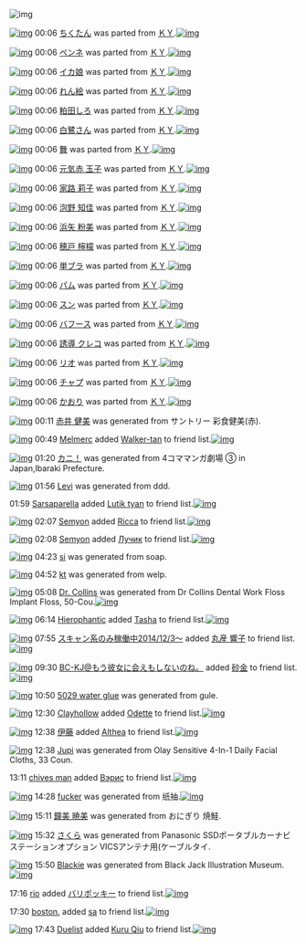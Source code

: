 ![img](http://gdrive-cdn.herokuapp.com/537b65a5bc09f0000721dda7/512px-barcode.png)

[![img](http://www.deviantsart.com/31jnmr6.png)](http://www.barcodekanojo.com/kanojo/428513/%E3%81%A1%E3%81%8F%E3%81%9F%E3%82%93) 00:06 [ちくたん](http://www.barcodekanojo.com/kanojo/428513/%E3%81%A1%E3%81%8F%E3%81%9F%E3%82%93) was parted from [ＫＹ](http://www.barcodekanojo.com/kanojo/428513/%E3%81%A1%E3%81%8F%E3%81%9F%E3%82%93).[![img](http://www.deviantsart.com/1k41k3n.jpeg)](http://www.barcodekanojo.com/user/10559/%EF%BC%AB%EF%BC%B9) 

[![img](http://www.deviantsart.com/8eqmvb.png)](http://www.barcodekanojo.com/kanojo/465549/%E3%83%9A%E3%83%B3%E3%83%8D) 00:06 [ペンネ](http://www.barcodekanojo.com/kanojo/465549/%E3%83%9A%E3%83%B3%E3%83%8D) was parted from [ＫＹ](http://www.barcodekanojo.com/kanojo/465549/%E3%83%9A%E3%83%B3%E3%83%8D).[![img](http://www.deviantsart.com/1k41k3n.jpeg)](http://www.barcodekanojo.com/user/10559/%EF%BC%AB%EF%BC%B9) 

[![img](http://www.deviantsart.com/2012o5b.png)](http://www.barcodekanojo.com/kanojo/65439/%E3%82%A4%E3%82%AB%E5%A8%98) 00:06 [イカ娘](http://www.barcodekanojo.com/kanojo/65439/%E3%82%A4%E3%82%AB%E5%A8%98) was parted from [ＫＹ](http://www.barcodekanojo.com/kanojo/65439/%E3%82%A4%E3%82%AB%E5%A8%98).[![img](http://www.deviantsart.com/1k41k3n.jpeg)](http://www.barcodekanojo.com/user/10559/%EF%BC%AB%EF%BC%B9) 

[![img](http://www.deviantsart.com/fbj681.png)](http://www.barcodekanojo.com/kanojo/1609263/%E3%82%8C%E3%82%93%E7%B5%B5) 00:06 [れん絵](http://www.barcodekanojo.com/kanojo/1609263/%E3%82%8C%E3%82%93%E7%B5%B5) was parted from [ＫＹ](http://www.barcodekanojo.com/kanojo/1609263/%E3%82%8C%E3%82%93%E7%B5%B5).[![img](http://www.deviantsart.com/1k41k3n.jpeg)](http://www.barcodekanojo.com/user/10559/%EF%BC%AB%EF%BC%B9) 

[![img](http://www.deviantsart.com/1ku4ruk.png)](http://www.barcodekanojo.com/kanojo/1733748/%E7%B2%95%E7%94%B0%E3%81%97%E3%82%8D) 00:06 [粕田しろ](http://www.barcodekanojo.com/kanojo/1733748/%E7%B2%95%E7%94%B0%E3%81%97%E3%82%8D) was parted from [ＫＹ](http://www.barcodekanojo.com/kanojo/1733748/%E7%B2%95%E7%94%B0%E3%81%97%E3%82%8D).[![img](http://www.deviantsart.com/1k41k3n.jpeg)](http://www.barcodekanojo.com/user/10559/%EF%BC%AB%EF%BC%B9) 

[![img](http://www.deviantsart.com/285r9vo.png)](http://www.barcodekanojo.com/kanojo/2204208/%E7%99%BD%E9%B7%BA%E3%81%95%E3%82%93) 00:06 [白鷺さん](http://www.barcodekanojo.com/kanojo/2204208/%E7%99%BD%E9%B7%BA%E3%81%95%E3%82%93) was parted from [ＫＹ](http://www.barcodekanojo.com/kanojo/2204208/%E7%99%BD%E9%B7%BA%E3%81%95%E3%82%93).[![img](http://www.deviantsart.com/1k41k3n.jpeg)](http://www.barcodekanojo.com/user/10559/%EF%BC%AB%EF%BC%B9) 

[![img](http://www.deviantsart.com/fluc9d.png)](http://www.barcodekanojo.com/kanojo/3183684/%E8%88%9E) 00:06 [舞](http://www.barcodekanojo.com/kanojo/3183684/%E8%88%9E) was parted from [ＫＹ](http://www.barcodekanojo.com/kanojo/3183684/%E8%88%9E).[![img](http://www.deviantsart.com/1k41k3n.jpeg)](http://www.barcodekanojo.com/user/10559/%EF%BC%AB%EF%BC%B9) 

[![img](http://www.deviantsart.com/2csj95d.png)](http://www.barcodekanojo.com/kanojo/3170287/%E5%85%83%E6%B0%97%E8%B5%A4%20%E7%8E%89%E5%AD%90) 00:06 [元気赤 玉子](http://www.barcodekanojo.com/kanojo/3170287/%E5%85%83%E6%B0%97%E8%B5%A4%20%E7%8E%89%E5%AD%90) was parted from [ＫＹ](http://www.barcodekanojo.com/kanojo/3170287/%E5%85%83%E6%B0%97%E8%B5%A4%20%E7%8E%89%E5%AD%90).[![img](http://www.deviantsart.com/1k41k3n.jpeg)](http://www.barcodekanojo.com/user/10559/%EF%BC%AB%EF%BC%B9) 

[![img](http://www.deviantsart.com/1esfe7p.png)](http://www.barcodekanojo.com/kanojo/3172158/%E5%AE%B6%E8%B7%AF%20%E8%8E%89%E5%AD%90) 00:06 [家路 莉子](http://www.barcodekanojo.com/kanojo/3172158/%E5%AE%B6%E8%B7%AF%20%E8%8E%89%E5%AD%90) was parted from [ＫＹ](http://www.barcodekanojo.com/kanojo/3172158/%E5%AE%B6%E8%B7%AF%20%E8%8E%89%E5%AD%90).[![img](http://www.deviantsart.com/1k41k3n.jpeg)](http://www.barcodekanojo.com/user/10559/%EF%BC%AB%EF%BC%B9) 

[![img](http://www.deviantsart.com/1n80522.png)](http://www.barcodekanojo.com/kanojo/3172162/%E6%B3%A1%E9%87%8E%20%E7%9F%A5%E4%BD%B3) 00:06 [泡野 知佳](http://www.barcodekanojo.com/kanojo/3172162/%E6%B3%A1%E9%87%8E%20%E7%9F%A5%E4%BD%B3) was parted from [ＫＹ](http://www.barcodekanojo.com/kanojo/3172162/%E6%B3%A1%E9%87%8E%20%E7%9F%A5%E4%BD%B3).[![img](http://www.deviantsart.com/1k41k3n.jpeg)](http://www.barcodekanojo.com/user/10559/%EF%BC%AB%EF%BC%B9) 

[![img](http://www.deviantsart.com/oe2bag.png)](http://www.barcodekanojo.com/kanojo/3175763/%E6%B5%9C%E7%9F%A2%20%E7%B2%89%E7%BE%8E) 00:06 [浜矢 粉美](http://www.barcodekanojo.com/kanojo/3175763/%E6%B5%9C%E7%9F%A2%20%E7%B2%89%E7%BE%8E) was parted from [ＫＹ](http://www.barcodekanojo.com/kanojo/3175763/%E6%B5%9C%E7%9F%A2%20%E7%B2%89%E7%BE%8E).[![img](http://www.deviantsart.com/1k41k3n.jpeg)](http://www.barcodekanojo.com/user/10559/%EF%BC%AB%EF%BC%B9) 

[![img](http://www.deviantsart.com/2j6n75b.png)](http://www.barcodekanojo.com/kanojo/3183689/%E7%A9%82%E6%88%B8%20%E6%AA%B8%E6%AA%AC) 00:06 [穂戸 檸檬](http://www.barcodekanojo.com/kanojo/3183689/%E7%A9%82%E6%88%B8%20%E6%AA%B8%E6%AA%AC) was parted from [ＫＹ](http://www.barcodekanojo.com/kanojo/3183689/%E7%A9%82%E6%88%B8%20%E6%AA%B8%E6%AA%AC).[![img](http://www.deviantsart.com/1k41k3n.jpeg)](http://www.barcodekanojo.com/user/10559/%EF%BC%AB%EF%BC%B9) 

[![img](http://www.deviantsart.com/33ftuis.png)](http://www.barcodekanojo.com/kanojo/3183681/%E5%8D%98%E3%83%96%E3%83%A9) 00:06 [単ブラ](http://www.barcodekanojo.com/kanojo/3183681/%E5%8D%98%E3%83%96%E3%83%A9) was parted from [ＫＹ](http://www.barcodekanojo.com/kanojo/3183681/%E5%8D%98%E3%83%96%E3%83%A9).[![img](http://www.deviantsart.com/1k41k3n.jpeg)](http://www.barcodekanojo.com/user/10559/%EF%BC%AB%EF%BC%B9) 

[![img](http://www.deviantsart.com/2dav8q3.png)](http://www.barcodekanojo.com/kanojo/1807718/%E3%83%91%E3%83%A0) 00:06 [パム](http://www.barcodekanojo.com/kanojo/1807718/%E3%83%91%E3%83%A0) was parted from [ＫＹ](http://www.barcodekanojo.com/kanojo/1807718/%E3%83%91%E3%83%A0).[![img](http://www.deviantsart.com/1k41k3n.jpeg)](http://www.barcodekanojo.com/user/10559/%EF%BC%AB%EF%BC%B9) 

[![img](http://www.deviantsart.com/kqfc1r.png)](http://www.barcodekanojo.com/kanojo/1754748/%E3%82%B9%E3%83%B3) 00:06 [スン](http://www.barcodekanojo.com/kanojo/1754748/%E3%82%B9%E3%83%B3) was parted from [ＫＹ](http://www.barcodekanojo.com/kanojo/1754748/%E3%82%B9%E3%83%B3).[![img](http://www.deviantsart.com/1k41k3n.jpeg)](http://www.barcodekanojo.com/user/10559/%EF%BC%AB%EF%BC%B9) 

[![img](http://www.deviantsart.com/23ubjrn.png)](http://www.barcodekanojo.com/kanojo/491225/%E3%83%90%E3%83%95%E3%83%BC%E3%82%B9) 00:06 [バフース](http://www.barcodekanojo.com/kanojo/491225/%E3%83%90%E3%83%95%E3%83%BC%E3%82%B9) was parted from [ＫＹ](http://www.barcodekanojo.com/kanojo/491225/%E3%83%90%E3%83%95%E3%83%BC%E3%82%B9).[![img](http://www.deviantsart.com/1k41k3n.jpeg)](http://www.barcodekanojo.com/user/10559/%EF%BC%AB%EF%BC%B9) 

[![img](http://www.deviantsart.com/1lujp4g.png)](http://www.barcodekanojo.com/kanojo/239249/%E8%AA%98%E5%B0%8E%20%E3%82%AF%E3%83%AC%E3%82%B3) 00:06 [誘導 クレコ](http://www.barcodekanojo.com/kanojo/239249/%E8%AA%98%E5%B0%8E%20%E3%82%AF%E3%83%AC%E3%82%B3) was parted from [ＫＹ](http://www.barcodekanojo.com/kanojo/239249/%E8%AA%98%E5%B0%8E%20%E3%82%AF%E3%83%AC%E3%82%B3).[![img](http://www.deviantsart.com/1k41k3n.jpeg)](http://www.barcodekanojo.com/user/10559/%EF%BC%AB%EF%BC%B9) 

[![img](http://www.deviantsart.com/2t9oa2m.png)](http://www.barcodekanojo.com/kanojo/1396877/%E3%83%AA%E3%82%AA) 00:06 [リオ](http://www.barcodekanojo.com/kanojo/1396877/%E3%83%AA%E3%82%AA) was parted from [ＫＹ](http://www.barcodekanojo.com/kanojo/1396877/%E3%83%AA%E3%82%AA).[![img](http://www.deviantsart.com/1k41k3n.jpeg)](http://www.barcodekanojo.com/user/10559/%EF%BC%AB%EF%BC%B9) 

[![img](http://www.deviantsart.com/1k42lvl.png)](http://www.barcodekanojo.com/kanojo/870641/%E3%83%81%E3%83%A3%E3%83%97) 00:06 [チャプ](http://www.barcodekanojo.com/kanojo/870641/%E3%83%81%E3%83%A3%E3%83%97) was parted from [ＫＹ](http://www.barcodekanojo.com/kanojo/870641/%E3%83%81%E3%83%A3%E3%83%97).[![img](http://www.deviantsart.com/1k41k3n.jpeg)](http://www.barcodekanojo.com/user/10559/%EF%BC%AB%EF%BC%B9) 

[![img](http://www.deviantsart.com/krap4f.png)](http://www.barcodekanojo.com/kanojo/369000/%E3%81%8B%E3%81%8A%E3%82%8A) 00:06 [かおり](http://www.barcodekanojo.com/kanojo/369000/%E3%81%8B%E3%81%8A%E3%82%8A) was parted from [ＫＹ](http://www.barcodekanojo.com/kanojo/369000/%E3%81%8B%E3%81%8A%E3%82%8A).[![img](http://www.deviantsart.com/1k41k3n.jpeg)](http://www.barcodekanojo.com/user/10559/%EF%BC%AB%EF%BC%B9) 

[![img](http://www.deviantsart.com/907103.png)](http://www.barcodekanojo.com/kanojo/3192125/%E8%B5%A4%E4%BA%95%20%E5%81%A5%E7%BE%8E) 00:11 [赤井 健美](http://www.barcodekanojo.com/kanojo/3192125/%E8%B5%A4%E4%BA%95%20%E5%81%A5%E7%BE%8E) was generated from サントリー 彩食健美(赤).

[![img](http://www.deviantsart.com/1c6rgmh.jpeg)](http://www.barcodekanojo.com/user/401773/Melmerc) 00:49 [Melmerc](http://www.barcodekanojo.com/user/401773/Melmerc) added [Walker-tan](http://www.barcodekanojo.com/kanojo/2938967/Walker-tan) to friend list.[![img](http://www.deviantsart.com/nugpa1.png)](http://www.barcodekanojo.com/kanojo/2938967/Walker-tan) 

[![img](http://www.deviantsart.com/3c83kq5.png)](http://www.barcodekanojo.com/kanojo/3192126/%E3%82%AB%E3%83%8B%EF%BC%81) 01:20 [カニ！](http://www.barcodekanojo.com/kanojo/3192126/%E3%82%AB%E3%83%8B%EF%BC%81) was generated from 4コママンガ劇場 ③ in Japan,Ibaraki Prefecture.

[![img](http://www.deviantsart.com/bj6j6v.png)](http://www.barcodekanojo.com/kanojo/3192127/Levi) 01:56 [Levi](http://www.barcodekanojo.com/kanojo/3192127/Levi) was generated from ddd.

01:59 [Sarsaparella](http://www.barcodekanojo.com/user/408718/Sarsaparella) added [Lutik tyan](http://www.barcodekanojo.com/kanojo/2657930/Lutik%20tyan) to friend list.[![img](http://www.deviantsart.com/1m2uu5u.png)](http://www.barcodekanojo.com/kanojo/2657930/Lutik%20tyan) 

[![img](http://www.deviantsart.com/2nf1t4l.jpeg)](http://www.barcodekanojo.com/user/499890/Semyon) 02:07 [Semyon](http://www.barcodekanojo.com/user/499890/Semyon) added [Ricca](http://www.barcodekanojo.com/kanojo/3105648/Ricca) to friend list.[![img](http://www.deviantsart.com/2lkgipr.png)](http://www.barcodekanojo.com/kanojo/3105648/Ricca) 

[![img](http://www.deviantsart.com/2nf1t4l.jpeg)](http://www.barcodekanojo.com/user/499890/Semyon) 02:08 [Semyon](http://www.barcodekanojo.com/user/499890/Semyon) added [Лучик](http://www.barcodekanojo.com/kanojo/2560796/%D0%9B%D1%83%D1%87%D0%B8%D0%BA) to friend list.[![img](http://www.deviantsart.com/13gtfr1.png)](http://www.barcodekanojo.com/kanojo/2560796/%D0%9B%D1%83%D1%87%D0%B8%D0%BA) 

[![img](http://www.deviantsart.com/5d4vvp.png)](http://www.barcodekanojo.com/kanojo/3192128/si) 04:23 [si](http://www.barcodekanojo.com/kanojo/3192128/si) was generated from soap.

[![img](http://www.deviantsart.com/1t93ibk.png)](http://www.barcodekanojo.com/kanojo/3192129/kt) 04:52 [kt](http://www.barcodekanojo.com/kanojo/3192129/kt) was generated from welp.

[![img](http://www.deviantsart.com/1ncjrq0.png)](http://www.barcodekanojo.com/kanojo/3192130/Dr.%20Collins) 05:08 [Dr. Collins](http://www.barcodekanojo.com/kanojo/3192130/Dr.%20Collins) was generated from Dr Collins Dental Work Floss Implant Floss, 50-Cou.[![img](http://www.deviantsart.com/tpo68f.jpeg)](http://www.barcodekanojo.com/product_images/barcode/6016874/1422302914/Dr%20Collins%20Dental%20Work%20Floss%20Implant%20Floss%2C%2050-Cou.jpg) 

[![img](http://www.deviantsart.com/2gl2dim.jpeg)](http://www.barcodekanojo.com/user/421474/Hierophantic) 06:14 [Hierophantic](http://www.barcodekanojo.com/user/421474/Hierophantic) added [Tasha](http://www.barcodekanojo.com/kanojo/2467070/Tasha) to friend list.[![img](http://www.deviantsart.com/32nife5.png)](http://www.barcodekanojo.com/kanojo/2467070/Tasha) 

[![img](http://www.deviantsart.com/99ugn1.jpeg)](http://www.barcodekanojo.com/user/6029/%E3%82%B9%E3%82%AD%E3%83%A3%E3%83%B3%E7%B3%BB%E3%81%AE%E3%81%BF%E7%A8%BC%E5%83%8D%E4%B8%AD2014%2F12%2F3%EF%BD%9E) 07:55 [スキャン系のみ稼働中2014/12/3～](http://www.barcodekanojo.com/user/6029/%E3%82%B9%E3%82%AD%E3%83%A3%E3%83%B3%E7%B3%BB%E3%81%AE%E3%81%BF%E7%A8%BC%E5%83%8D%E4%B8%AD2014%2F12%2F3%EF%BD%9E) added [丸産 響子](http://www.barcodekanojo.com/kanojo/499915/%E4%B8%B8%E7%94%A3%20%E9%9F%BF%E5%AD%90) to friend list.[![img](http://www.deviantsart.com/2g1ho76.png)](http://www.barcodekanojo.com/kanojo/499915/%E4%B8%B8%E7%94%A3%20%E9%9F%BF%E5%AD%90) 

[![img](http://www.deviantsart.com/2l905sv.jpeg)](http://www.barcodekanojo.com/user/276669/BC-KJ%40%E3%82%82%E3%81%86%E5%BD%BC%E5%A5%B3%E3%81%AB%E4%BC%9A%E3%81%88%E3%82%82%E3%81%97%E3%81%AA%E3%81%84%E3%81%AE%E3%81%AD%E3%80%82) 09:30 [BC-KJ@もう彼女に会えもしないのね。](http://www.barcodekanojo.com/user/276669/BC-KJ%40%E3%82%82%E3%81%86%E5%BD%BC%E5%A5%B3%E3%81%AB%E4%BC%9A%E3%81%88%E3%82%82%E3%81%97%E3%81%AA%E3%81%84%E3%81%AE%E3%81%AD%E3%80%82) added [砂金](http://www.barcodekanojo.com/kanojo/2733682/%E7%A0%82%E9%87%91) to friend list.[![img](http://www.deviantsart.com/1gscdbi.png)](http://www.barcodekanojo.com/kanojo/2733682/%E7%A0%82%E9%87%91) 

[![img](http://www.deviantsart.com/1jot0jg.png)](http://www.barcodekanojo.com/kanojo/3192131/5029%20water%20glue) 10:50 [5029 water glue](http://www.barcodekanojo.com/kanojo/3192131/5029%20water%20glue) was generated from gule.

[![img](http://www.deviantsart.com/1lhdpn8.jpeg)](http://www.barcodekanojo.com/user/441177/Clayhollow) 12:30 [Clayhollow](http://www.barcodekanojo.com/user/441177/Clayhollow) added [Odette](http://www.barcodekanojo.com/kanojo/3190306/Odette) to friend list.[![img](http://www.deviantsart.com/3bah0k7.png)](http://www.barcodekanojo.com/kanojo/3190306/Odette) 

[![img](http://www.deviantsart.com/1p85btb.jpeg)](http://www.barcodekanojo.com/user/233130/%E4%BC%8A%E8%97%A4) 12:38 [伊藤](http://www.barcodekanojo.com/user/233130/%E4%BC%8A%E8%97%A4) added [Althea](http://www.barcodekanojo.com/kanojo/2252332/Althea) to friend list.[![img](http://www.deviantsart.com/2m4de1d.png)](http://www.barcodekanojo.com/kanojo/2252332/Althea) 

[![img](http://www.deviantsart.com/1kailkg.png)](http://www.barcodekanojo.com/kanojo/3192132/Jupi) 12:38 [Jupi](http://www.barcodekanojo.com/kanojo/3192132/Jupi) was generated from Olay Sensitive 4-In-1 Daily Facial Cloths, 33 Coun.

13:11 [chives man](http://www.barcodekanojo.com/user/499860/chives%20man) added [Вэрис](http://www.barcodekanojo.com/kanojo/2862386/%D0%92%D1%8D%D1%80%D0%B8%D1%81) to friend list.[![img](http://www.deviantsart.com/5ccmll.png)](http://www.barcodekanojo.com/kanojo/2862386/%D0%92%D1%8D%D1%80%D0%B8%D1%81) 

[![img](http://www.deviantsart.com/1cnbg8f.png)](http://www.barcodekanojo.com/kanojo/3192133/fucker) 14:28 [fucker](http://www.barcodekanojo.com/kanojo/3192133/fucker) was generated from 纸抽.[![img](http://www.deviantsart.com/19ot186.jpeg)](http://www.barcodekanojo.com/product_images/barcode/6016883/1422336460/%E7%BA%B8%E6%8A%BD.jpg) 

[![img](http://www.deviantsart.com/2qevf5v.png)](http://www.barcodekanojo.com/kanojo/3192134/%E9%90%98%E7%BE%8E%20%E6%9A%81%E7%BE%8E) 15:11 [鐘美 暁美](http://www.barcodekanojo.com/kanojo/3192134/%E9%90%98%E7%BE%8E%20%E6%9A%81%E7%BE%8E) was generated from おにぎり 焼鮭.

[![img](http://www.deviantsart.com/tr4907.png)](http://www.barcodekanojo.com/kanojo/3192135/%E3%81%95%E3%81%8F%E3%82%89) 15:32 [さくら](http://www.barcodekanojo.com/kanojo/3192135/%E3%81%95%E3%81%8F%E3%82%89) was generated from Panasonic SSDポータブルカーナビステーションオプション VICSアンテナ用(ケーブルタイ.

[![img](http://www.deviantsart.com/26sphnj.png)](http://www.barcodekanojo.com/kanojo/3192136/Blackie) 15:50 [Blackie](http://www.barcodekanojo.com/kanojo/3192136/Blackie) was generated from Black Jack Illustration Museum.[![img](http://www.deviantsart.com/k7ekov.jpeg)](http://www.barcodekanojo.com/product_images/barcode/6016886/1422341394/Black%20Jack%20Illustration%20Museum.jpg) 

17:16 [rio](http://www.barcodekanojo.com/user/470782/rio) added [バリポッキー](http://www.barcodekanojo.com/kanojo/1322099/%E3%83%90%E3%83%AA%E3%83%9D%E3%83%83%E3%82%AD%E3%83%BC) to friend list.[![img](http://www.deviantsart.com/l80qmg.png)](http://www.barcodekanojo.com/kanojo/1322099/%E3%83%90%E3%83%AA%E3%83%9D%E3%83%83%E3%82%AD%E3%83%BC) 

17:30 [boston.](http://www.barcodekanojo.com/user/497015/boston.) added [sa](http://www.barcodekanojo.com/kanojo/2596665/sa) to friend list.[![img](http://www.deviantsart.com/2eihl66.png)](http://www.barcodekanojo.com/kanojo/2596665/sa) 

[![img](http://www.deviantsart.com/1clon74.jpeg)](http://www.barcodekanojo.com/user/335447/Duelist) 17:43 [Duelist](http://www.barcodekanojo.com/user/335447/Duelist) added [Kuru Qiu](http://www.barcodekanojo.com/kanojo/2871037/Kuru%20Qiu) to friend list.[![img](http://www.deviantsart.com/1q326n4.png)](http://www.barcodekanojo.com/kanojo/2871037/Kuru%20Qiu) 

